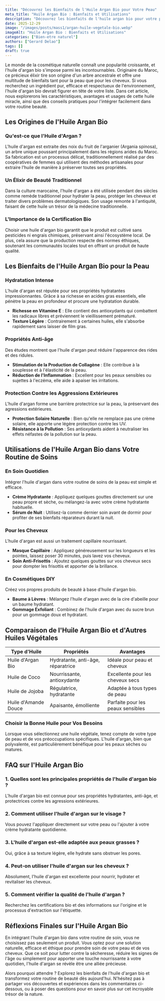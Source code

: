 ```yaml
---
title: "Découvrez les Bienfaits de l'Huile Argan Bio pour Votre Peau"
meta_title: "Huile Argan Bio : Bienfaits et Utilisations"
description: "Découvrez les bienfaits de l'huile argan bio pour votre peau. Apprenez son utilisation, ses propriétés et pourquoi elle est essentielle en cosmétique."
date: 2025-12-29
image: "/images/posts/mass1/argan-huile-vegetale-bio.webp"
imageAlt: "Huile Argan Bio : Bienfaits et Utilisations"
categories: ["Bien-etre naturel"]
authors: ["Gerard Delao"]
tags: []
draft: true
---
```


Le monde de la cosmétique naturelle connaît une popularité croissante, et l'huile d'argan bio s'impose parmi les incontournables. Originaire du Maroc, ce précieux élixir tire son origine d'un arbre ancestrale et offre une multitude de bienfaits tant pour la peau que pour les cheveux. Si vous recherchez un ingrédient pur, efficace et respectueux de l'environnement, l'huile d'argan bio devrait figurer en tête de votre liste. Dans cet article, nous explorerons les caractéristiques, avantages et usages de cette huile miracle, ainsi que des conseils pratiques pour l'intégrer facilement dans votre routine beauté.

## Les Origines de l'Huile Argan Bio

### Qu'est-ce que l'Huile d'Argan ?

L'huile d'argan est extraite des noix du fruit de l'arganier (Argania spinosa), un arbre unique poussant principalement dans les régions arides du Maroc. Sa fabrication est un processus délicat, traditionnellement réalisé par des coopératives de femmes qui utilisent des méthodes artisanales pour extraire l'huile de manière à préserver toutes ses propriétés.

### Un Élixir de Beauté Traditionnel

Dans la culture marocaine, l'huile d'argan a été utilisée pendant des siècles comme remède traditionnel pour hydrater la peau, protéger les cheveux et traiter divers problèmes dermatologiques. Son usage remonte à l'antiquité, faisant de cette huile un trésor de la médecine traditionnelle.

### L'Importance de la Certification Bio

Choisir une huile d'argan bio garantit que le produit est cultivé sans pesticides ni engrais chimiques, préservant ainsi l'écosystème local. De plus, cela assure que la production respecte des normes éthiques, soutenant les communautés locales tout en offrant un produit de haute qualité.

## Les Bienfaits de l'Huile Argan Bio pour la Peau

### Hydratation Intense

L’huile d'argan est réputée pour ses propriétés hydratantes impressionnantes. Grâce à sa richesse en acides gras essentiels, elle pénètre la peau en profondeur et procure une hydratation durable. 

- **Richesse en Vitamine E** : Elle contient des antioxydants qui combattent les radicaux libres et préviennent le vieillissement prématuré.
- **Texture Légère** : Contrairement à certaines huiles, elle s'absorbe rapidement sans laisser de film gras.

### Propriétés Anti-âge

Des études montrent que l'huile d'argan peut réduire l'apparence des rides et des ridules. 

- **Stimulation de la Production de Collagène** : Elle contribue à la souplesse et à l'élasticité de la peau.
- **Réduction de l'Inflammation** : Excellent pour les peaux sensibles ou sujettes à l'eczéma, elle aide à apaiser les irritations.

### Protection Contre les Aggressions Extérieures

L'huile d'argan forme une barrière protectrice sur la peau, la préservant des agressions extérieures. 

- **Protection Solaire Naturelle** : Bien qu'elle ne remplace pas une crème solaire, elle apporte une légère protection contre les UV.
- **Résistance à la Pollution** : Ses antioxydants aident à neutraliser les effets néfastes de la pollution sur la peau.

## Utilisations de l'Huile Argan Bio dans Votre Routine de Soins

### En Soin Quotidien

Intégrer l'huile d'argan dans votre routine de soins de la peau est simple et efficace. 

- **Crème Hydratante** : Appliquez quelques gouttes directement sur une peau propre et sèche, ou mélangez-la avec votre crème hydratante habituelle.
- **Sérum de Nuit** : Utilisez-la comme dernier soin avant de dormir pour profiter de ses bienfaits réparateurs durant la nuit.

### Pour les Cheveux

L'huile d'argan est aussi un traitement capillaire nourrissant. 

- **Masque Capillaire** : Appliquez généreusement sur les longueurs et les pointes, laissez poser 30 minutes, puis lavez vos cheveux.
- **Soin Anti-Frisottis** : Ajoutez quelques gouttes sur vos cheveux secs pour dompter les frisottis et apporter de la brillance.

### En Cosmétiques DIY

Créez vos propres produits de beauté à base d'huile d'argan bio.

- **Baume à Lèvres** : Mélangez l'huile d'argan avec de la cire d'abeille pour un baume hydratant.
- **Gommage Exfoliant** : Combinez de l'huile d'argan avec du sucre brun pour un gommage doux et hydratant.

## Comparaison de l'Huile Argan Bio et d'Autres Huiles Végétales

| Type d'Huile        | Propriétés                       | Avantages                       |
|---------------------|----------------------------------|----------------------------------|
| Huile d'Argan Bio   | Hydratante, anti-âge, réparatrice| Idéale pour peau et cheveux      |
| Huile de Coco       | Nourrissante, antioxydante      | Excellente pour les cheveux secs |
| Huile de Jojoba     | Régulatrice, hydratante         | Adaptée à tous types de peau     |
| Huile d'Amande Douce| Apaisante, émolliente           | Parfaite pour les peaux sensibles|

### Choisir la Bonne Huile pour Vos Besoins

Lorsque vous sélectionnez une huile végétale, tenez compte de votre type de peau et de vos préoccupations spécifiques. L'huile d'argan, bien que polyvalente, est particulièrement bénéfique pour les peaux sèches ou matures.

## FAQ sur l'Huile Argan Bio

### 1. Quelles sont les principales propriétés de l'huile d'argan bio ?
L'huile d'argan bio est connue pour ses propriétés hydratantes, anti-âge, et protectrices contre les agressions extérieures.

### 2. Comment utiliser l'huile d'argan sur le visage ?
Vous pouvez l'appliquer directement sur votre peau ou l'ajouter à votre crème hydratante quotidienne.

### 3. L'huile d'argan est-elle adaptée aux peaux grasses ?
Oui, grâce à sa texture légère, elle hydrate sans obstruer les pores.

### 4. Peut-on utiliser l'huile d'argan sur les cheveux ?
Absolument, l'huile d'argan est excellente pour nourrir, hydrater et revitaliser les cheveux.

### 5. Comment vérifier la qualité de l'huile d'argan ?
Recherchez les certifications bio et des informations sur l'origine et le processus d'extraction sur l'étiquette.

## Réflexions Finales sur l'Huile Argan Bio

En intégrant l'huile d'argan bio dans votre routine de soin, vous ne choisissez pas seulement un produit. Vous optez pour une solution naturelle, efficace et éthique pour prendre soin de votre peau et de vos cheveux. Que ce soit pour lutter contre la sécheresse, réduire les signes de l'âge ou simplement pour apporter une touche nourrissante à votre quotidien, l'huile d'argan se révèle être une alliée précieuse.

Alors pourquoi attendre ? Explorez les bienfaits de l'huile d'argan bio et transformez votre routine de beauté dès aujourd'hui. N'hésitez pas à partager vos découvertes et expériences dans les commentaires ci-dessous, ou à poser des questions pour en savoir plus sur cet incroyable trésor de la nature.

